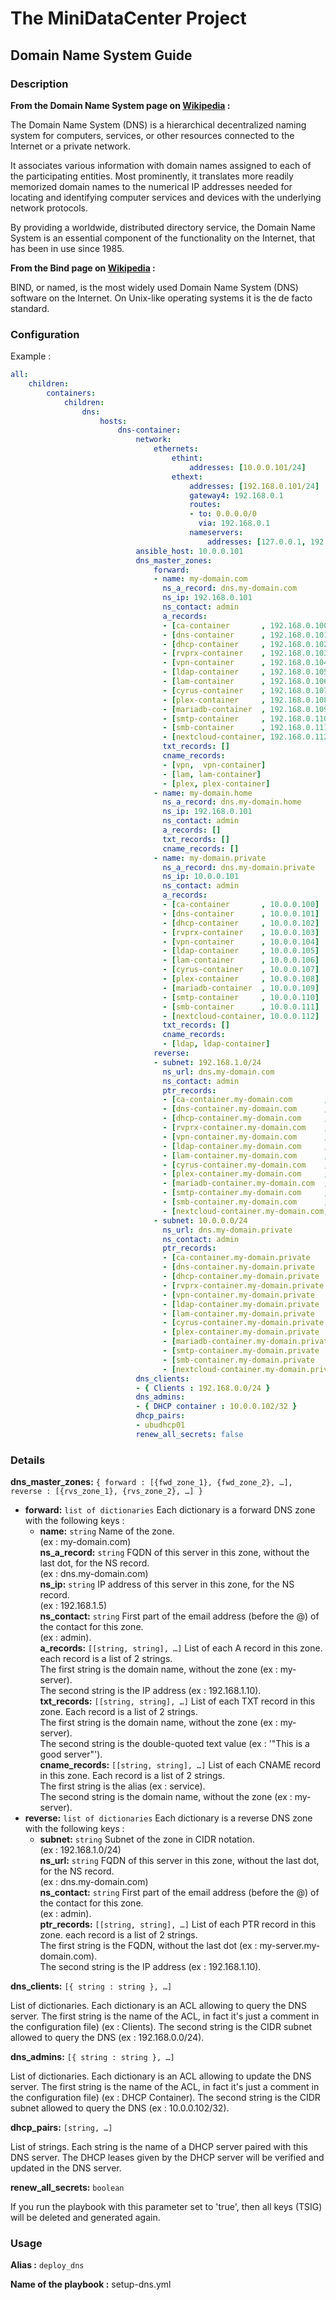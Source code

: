 # The MiniDataCenter Project
## Domain Name System Guide

### Description

**From the Domain Name System page on [Wikipedia](https://en.wikipedia.org/wiki/Domain_Name_System) :**

The Domain Name System (DNS) is a hierarchical decentralized naming system for
computers, services, or other resources connected to the Internet or a private
network.

It associates various information with domain names assigned to each of the
participating entities. Most prominently, it translates more readily memorized
domain names to the numerical IP addresses needed for locating and identifying
computer services and devices with the underlying network protocols.

By providing a worldwide, distributed directory service, the Domain Name System
is an essential component of the functionality on the Internet, that has been in
use since 1985.

**From the Bind page on [Wikipedia](https://en.wikipedia.org/wiki/BIND) :**

BIND, or named, is the most widely used Domain Name System (DNS) software on the
Internet. On Unix-like operating systems it is the de facto standard.

### Configuration

Example :
```yaml
all:
    children:
        containers:
            children:
                dns:
                    hosts:
                        dns-container:
                            network:
                                ethernets:
                                    ethint:
                                        addresses: [10.0.0.101/24]
                                    ethext:
                                        addresses: [192.168.0.101/24]
                                        gateway4: 192.168.0.1
                                        routes:
                                        - to: 0.0.0.0/0
                                          via: 192.168.0.1
                                        nameservers:
                                            addresses: [127.0.0.1, 192.168.0.1]
                            ansible_host: 10.0.0.101
                            dns_master_zones:
                                forward:
                                - name: my-domain.com
                                  ns_a_record: dns.my-domain.com
                                  ns_ip: 192.168.0.101
                                  ns_contact: admin
                                  a_records:
                                  - [ca-container       , 192.168.0.100]
                                  - [dns-container      , 192.168.0.101]
                                  - [dhcp-container     , 192.168.0.102]
                                  - [rvprx-container    , 192.168.0.103]
                                  - [vpn-container      , 192.168.0.104]
                                  - [ldap-container     , 192.168.0.105]
                                  - [lam-container      , 192.168.0.106]
                                  - [cyrus-container    , 192.168.0.107]
                                  - [plex-container     , 192.168.0.108]
                                  - [mariadb-container  , 192.168.0.109]
                                  - [smtp-container     , 192.168.0.110]
                                  - [smb-container      , 192.168.0.111]
                                  - [nextcloud-container, 192.168.0.112]
                                  txt_records: []
                                  cname_records:
                                  - [vpn,  vpn-container]
                                  - [lam, lam-container]
                                  - [plex, plex-container]
                                - name: my-domain.home
                                  ns_a_record: dns.my-domain.home
                                  ns_ip: 192.168.0.101
                                  ns_contact: admin
                                  a_records: []
                                  txt_records: []
                                  cname_records: []
                                - name: my-domain.private
                                  ns_a_record: dns.my-domain.private
                                  ns_ip: 10.0.0.101
                                  ns_contact: admin
                                  a_records:
                                  - [ca-container       , 10.0.0.100]
                                  - [dns-container      , 10.0.0.101]
                                  - [dhcp-container     , 10.0.0.102]
                                  - [rvprx-container    , 10.0.0.103]
                                  - [vpn-container      , 10.0.0.104]
                                  - [ldap-container     , 10.0.0.105]
                                  - [lam-container      , 10.0.0.106]
                                  - [cyrus-container    , 10.0.0.107]
                                  - [plex-container     , 10.0.0.108]
                                  - [mariadb-container  , 10.0.0.109]
                                  - [smtp-container     , 10.0.0.110]
                                  - [smb-container      , 10.0.0.111]
                                  - [nextcloud-container, 10.0.0.112]
                                  txt_records: []
                                  cname_records:
                                  - [ldap, ldap-container]
                                reverse:
                                - subnet: 192.168.1.0/24
                                  ns_url: dns.my-domain.com
                                  ns_contact: admin
                                  ptr_records:
                                  - [ca-container.my-domain.com       , 192.168.0.100]
                                  - [dns-container.my-domain.com      , 192.168.0.101]
                                  - [dhcp-container.my-domain.com     , 192.168.0.102]
                                  - [rvprx-container.my-domain.com    , 192.168.0.103]
                                  - [vpn-container.my-domain.com      , 192.168.0.104]
                                  - [ldap-container.my-domain.com     , 192.168.0.105]
                                  - [lam-container.my-domain.com      , 192.168.0.106]
                                  - [cyrus-container.my-domain.com    , 192.168.0.107]
                                  - [plex-container.my-domain.com     , 192.168.0.108]
                                  - [mariadb-container.my-domain.com  , 192.168.0.109]
                                  - [smtp-container.my-domain.com     , 192.168.0.110]
                                  - [smb-container.my-domain.com      , 192.168.0.111]
                                  - [nextcloud-container.my-domain.com, 192.168.0.112]
                                - subnet: 10.0.0.0/24
                                  ns_url: dns.my-domain.private
                                  ns_contact: admin
                                  ptr_records:
                                  - [ca-container.my-domain.private       , 10.0.0.100]
                                  - [dns-container.my-domain.private      , 10.0.0.101]
                                  - [dhcp-container.my-domain.private     , 10.0.0.102]
                                  - [rvprx-container.my-domain.private    , 10.0.0.103]
                                  - [vpn-container.my-domain.private      , 10.0.0.104]
                                  - [ldap-container.my-domain.private     , 10.0.0.105]
                                  - [lam-container.my-domain.private      , 10.0.0.106]
                                  - [cyrus-container.my-domain.private    , 10.0.0.107]
                                  - [plex-container.my-domain.private     , 10.0.0.108]
                                  - [mariadb-container.my-domain.private  , 10.0.0.109]
                                  - [smtp-container.my-domain.private     , 10.0.0.110]
                                  - [smb-container.my-domain.private      , 10.0.0.111]
                                  - [nextcloud-container.my-domain.private, 10.0.0.112]
                            dns_clients:
                            - { Clients : 192.168.0.0/24 }
                            dns_admins:
                            - { DHCP container : 10.0.0.102/32 }
                            dhcp_pairs:
                            - ubudhcp01
                            renew_all_secrets: false
```

### Details

**dns_master_zones:** `{ forward : [{fwd_zone_1}, {fwd_zone_2}, …], reverse : [{rvs_zone_1}, {rvs_zone_2}, …] }`

* **forward:** `list of dictionaries` Each dictionary is a forward DNS zone  with the following keys :
  * **name:** `string` Name of the zone.  
              (ex : my-domain.com)  
    **ns_a_record:** `string` FQDN of this server in this zone, without the last dot, for the NS record.  
                     (ex : dns.my-domain.com)  
    **ns_ip:** `string` IP address of this server in this zone, for the NS record.  
               (ex : 192.168.1.5)  
    **ns_contact:** `string` First part of the email address (before the @) of the contact for this zone.  
                    (ex : admin).  
    **a_records:** `[[string, string], …]` List of each A record in this zone. each record is a list of 2 strings.  
                   The first string is the domain name, without the zone (ex : my-server).  
                   The second string is the IP address (ex : 192.168.1.10).  
    **txt_records:** `[[string, string], …]` List of each TXT record in this zone. Each record is a list of 2 strings.  
                     The first string is the domain name, without the zone (ex : my-server).  
                     The second string is the double-quoted text value (ex : '"This is a good server"').  
    **cname_records:** `[[string, string], …]` List of each CNAME record in this zone. Each record is a list of 2 strings.  
                       The first string is the alias (ex : service).  
                       The second string is the domain name, without the zone (ex : my-server).  
* **reverse:** `list of dictionaries` Each dictionary is a reverse DNS zone  with the following keys :
  * **subnet:** `string` Subnet of the zone in CIDR notation.  
                (ex : 192.168.1.0/24)  
    **ns_url:** `string` FQDN of this server in this zone, without the last dot, for the NS record.  
                (ex : dns.my-domain.com)  
    **ns_contact:** `string` First part of the email address (before the @) of the contact for this zone.  
                    (ex : admin).  
    **ptr_records:** `[[string, string], …]` List of each PTR record in this zone. each record is a list of 2 strings.  
                     The first string is the FQDN, without the last dot (ex : my-server.my-domain.com).  
                     The second string is the IP address (ex : 192.168.1.10).  

**dns_clients:** `[{ string : string }, …]` 

   List of dictionaries. Each dictionary is an ACL allowing to query the DNS server.
The first string is the name of the ACL, in fact it's just a comment in the configuration file) (ex : Clients).
The second string is the CIDR subnet allowed to query the DNS (ex : 192.168.0.0/24).

**dns_admins:** `[{ string : string }, …]`

   List of dictionaries. Each dictionary is an ACL allowing to update the DNS server.
The first string is the name of the ACL, in fact it's just a comment in the configuration file) (ex : DHCP Container).
The second string is the CIDR subnet allowed to query the DNS (ex : 10.0.0.102/32).

**dhcp_pairs:** `[string, …]`

   List of strings.
   Each string is the name of a DHCP server paired with this DNS server.
   The DHCP leases given by the DHCP server will be verified and updated in the DNS server.

**renew_all_secrets:** `boolean`

   If you run the playbook with this parameter set to 'true', then all keys (TSIG) will be deleted and generated again.

### Usage

**Alias :** `deploy_dns`

**Name of the playbook :** setup-dns.yml
